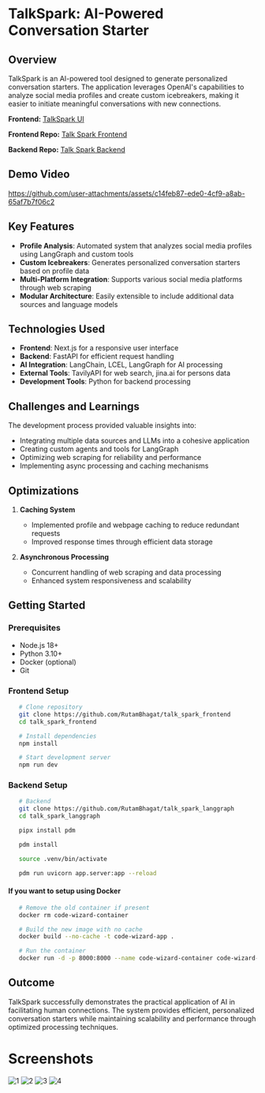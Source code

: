 # TalkSpark: AI-Powered Conversation Starter

## Overview

TalkSpark is an AI-powered tool designed to generate personalized conversation starters. The application leverages OpenAI's capabilities to analyze social media profiles and create custom icebreakers, making it easier to initiate meaningful conversations with new connections.

**Frontend:** [TalkSpark UI](https://talk-spark-frontend.vercel.app/)

**Frontend Repo:** [Talk Spark Frontend](https://github.com/RutamBhagat/talk_spark_frontend)

**Backend Repo:** [Talk Spark Backend](https://github.com/RutamBhagat/talk_spark_langgraph)

## Demo Video

https://github.com/user-attachments/assets/c14feb87-ede0-4cf9-a8ab-65af7b7f06c2

## Key Features

- **Profile Analysis**: Automated system that analyzes social media profiles using LangGraph and custom tools
- **Custom Icebreakers**: Generates personalized conversation starters based on profile data
- **Multi-Platform Integration**: Supports various social media platforms through web scraping
- **Modular Architecture**: Easily extensible to include additional data sources and language models

## Technologies Used

- **Frontend**: Next.js for a responsive user interface
- **Backend**: FastAPI for efficient request handling
- **AI Integration**: LangChain, LCEL, LangGraph for AI processing
- **External Tools**: TavilyAPI for web search, jina.ai for persons data
- **Development Tools**: Python for backend processing

## Challenges and Learnings

The development process provided valuable insights into:

- Integrating multiple data sources and LLMs into a cohesive application
- Creating custom agents and tools for LangGraph
- Optimizing web scraping for reliability and performance
- Implementing async processing and caching mechanisms

## Optimizations

1. **Caching System**

   - Implemented profile and webpage caching to reduce redundant requests
   - Improved response times through efficient data storage

2. **Asynchronous Processing**
   - Concurrent handling of web scraping and data processing
   - Enhanced system responsiveness and scalability

## Getting Started

### Prerequisites

- Node.js 18+
- Python 3.10+
- Docker (optional)
- Git

### Frontend Setup

```bash
   # Clone repository
   git clone https://github.com/RutamBhagat/talk_spark_frontend
   cd talk_spark_frontend

   # Install dependencies
   npm install

   # Start development server
   npm run dev
```

### Backend Setup

```bash
   # Backend
   git clone https://github.com/RutamBhagat/talk_spark_langgraph
   cd talk_spark_langgraph

   pipx install pdm

   pdm install

   source .venv/bin/activate

   pdm run uvicorn app.server:app --reload
```

#### If you want to setup using Docker

```bash
   # Remove the old container if present
   docker rm code-wizard-container

   # Build the new image with no cache
   docker build --no-cache -t code-wizard-app .

   # Run the container
   docker run -d -p 8000:8000 --name code-wizard-container code-wizard-app
```

## Outcome

TalkSpark successfully demonstrates the practical application of AI in facilitating human connections. The system provides efficient, personalized conversation starters while maintaining scalability and performance through optimized processing techniques.

# Screenshots

![1](https://github.com/user-attachments/assets/158c009a-94e0-4bdb-bb72-f87886b30edd)
![2](https://github.com/user-attachments/assets/a082e589-39ba-4ab8-9897-a8bf19e489f9)
![3](https://github.com/user-attachments/assets/899708ac-2206-4f56-8635-a8e9109acf5f)
![4](https://github.com/user-attachments/assets/c39f1f58-ad52-44f9-8610-ccfd8277b60c)
